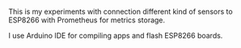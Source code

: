 This is my experiments with connection different kind of sensors to ESP8266 with Prometheus for metrics storage.

I use Arduino IDE for compiling apps and flash ESP8266 boards.
